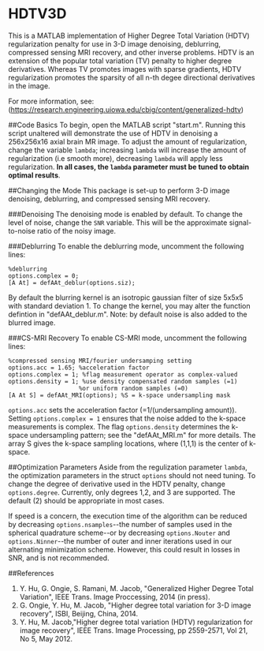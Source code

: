 HDTV3D
====
This is a MATLAB implementation of Higher Degree Total Variation (HDTV) regularization penalty for use in 3-D image denoising, deblurring, compressed sensing MRI recovery, and other inverse problems. HDTV is an extension of the popular total variation (TV) penalty to higher degree derivatives. Whereas TV promotes images with sparse gradients, HDTV regularization promotes the sparsity of all n-th degee directional derivatives in the image.

For more information, see: (https://research.engineering.uiowa.edu/cbig/content/generalized-hdtv)

##Code Basics
To begin, open the MATLAB script "start.m". Running this script unaltered will demonstrate the use of HDTV in denoising a 256x256x16 axial brain MR image. To adjust the amount of regularization, change the variable `lambda`; increasing `lambda` will increase the amount of regularization (i.e smooth more), decreasing `lambda` will apply less regularization. **In all cases, the `lambda` parameter must be tuned to obtain optimal results**.

##Changing the Mode
This package is set-up to perform 3-D image denoising, deblurring, and compressed sensing MRI recovery.

###Denoising
The denoising mode is enabled by default. To change the level of noise, change the `SNR` variable. This will be the approximate signal-to-noise ratio of the noisy image.

###Deblurring
To enable the deblurring mode, uncomment the following lines:

	%deblurring
	options.complex = 0;
	[A At] = defAAt_deblur(options.siz);

By default the blurring kernel is an isotropic gaussian filter of size 5x5x5 with standard deviation 1. To change the kernel, you may alter the function defintion in "defAAt_deblur.m". Note: by default noise is also added to the blurred image.

###CS-MRI Recovery
To enable CS-MRI mode, uncomment the following lines:

	%compressed sensing MRI/fourier undersamping setting
	options.acc = 1.65; %acceleration factor
	options.complex = 1; %flag measurement operator as complex-valued
	options.density = 1; %use density compensated random samples (=1) 
	                    %or uniform random samples (=0)
	[A At S] = defAAt_MRI(options); %S = k-space undersampling mask 

`options.acc` sets the acceleration factor (=1/(undersampling amount)). Setting `options.complex = 1` ensures that the noise added to the k-space measurements is complex. The flag `options.density` determines the k-space undersampling pattern; see the "defAAt_MRI.m" for more details. The array S gives the k-space sampling locations, where (1,1,1) is the center of k-space.

##Optimization Parameters
Aside from the regulization parameter `lambda`, the optimization parameters in the struct `options` should not need tuning.
To change the degree of derivative used in the HDTV penalty, change `options.degree`. Currently, only degrees 1,2, and 3 are supported. The default (2) should be appropriate in most cases. 

If speed is a concern, the execution time of the algorithm can be reduced by decreasing `options.nsamples`--the number of samples used in the spherical quadrature scheme--or by decreasing `options.Nouter` and `options.Ninner`--the number of outer and inner iterations used in our alternating minimization scheme. However, this could result in losses in SNR, and is not recommended.

##References
1. Y. Hu, G. Ongie, S. Ramani, M. Jacob, "Generalized Higher Degree Total Variation", IEEE Trans. Image Proccessing, 2014 (in press).
2. G. Ongie, Y. Hu, M. Jacob, "Higher degree total variation for 3-D  image recovery", ISBI, Beijing, China, 2014.
3. Y. Hu, M. Jacob,"Higher degree total variation (HDTV) regularization for image recovery", IEEE Trans. Image Processing, pp 2559-2571, Vol 21, No 5, May 2012.